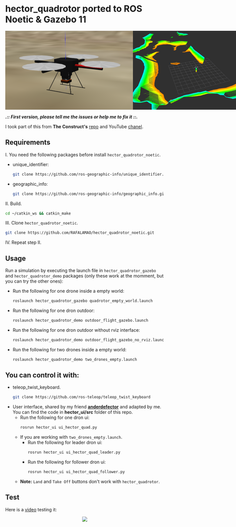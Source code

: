 # hector_quadrotor ported to ROS Noetic & Gazebo 11

<div style="display: flex; justify-content: space-evenly">
    <img src="imgs/dron_photo.png" height="250"/> <img src="imgs/dron_photo_rviz.png" height="250"/>
</div>

***.:: First version, please tell me the issues or help me to fix it ::.***

I took part of this from __The Construct's__ [repo](https://bitbucket.org/theconstructcore/hector_quadrotor_sim/src/master/) and YouTube [chanel](https://www.youtube.com/channel/UCt6Lag-vv25fTX3e11mVY1Q).

## Requirements

I. You need the following packages before install `hector_quadrotor_noetic`.

* unique_identifier:
    ```sh
    git clone https://github.com/ros-geographic-info/unique_identifier.git
    ```
* geographic_info:
    ```sh
    git clone https://github.com/ros-geographic-info/geographic_info.git
    ```

II. Build.
```sh
cd ~/catkin_ws && catkin_make
```

III. Clone `hector_quadrotor_noetic`.
```sh
git clone https://github.com/RAFALAMAO/hector_quadrotor_noetic.git
```

IV. Repeat step II.

## Usage

Run a simulation by executing the launch file in `hector_quadrotor_gazebo` and `hector_quadrotor_demo` packages (only these work at the momment, but you can try the other ones):

* Run the following for one drone inside a empty world:
    ```sh
    roslaunch hector_quadrotor_gazebo quadrotor_empty_world.launch
    ```
* Run the following for one dron outdoor:
    ```sh
    roslaunch hector_quadrotor_demo outdoor_flight_gazebo.launch
    ```
* Run the following for one dron outdoor without rviz interface:
    ```sh
    roslaunch hector_quadrotor_demo outdoor_flight_gazebo_no_rviz.launch
    ```
* Run the following for two drones inside a empty world:
    ```sh
    roslaunch hector_quadrotor_demo two_drones_empty.launch
    ```

## You can control it with:
* teleop_twist_keyboard.
    ```sh
    git clone https://github.com/ros-teleop/teleop_twist_keyboard
    ```
* User interface, shared by my friend [__anderdefector__](https://github.com/anderdefector) and adapted by me. You can find the code in __hector_ui/src__ folder of this repo.
    * Run the following for one dron ui:
        ```sh
        rosrun hector_ui ui_hector_quad.py
        ```
    * If you are working with `two_drones_empty.launch`.
        * Run the following for leader dron ui:
            ```sh
            rosrun hector_ui ui_hector_quad_leader.py
            ```
        * Run the following for follower dron ui:
            ```sh
            rosrun hector_ui ui_hector_quad_follower.py
            ```
    * __Note:__ `Land` and `Take Off` buttons don't work with `hector_quadrotor`.


## Test

Here is a [video](https://www.youtube.com/watch?v=-2IWfZjqoNc) testing it:

<div style="display: flex; justify-content: center;">
    <a href="https://www.youtube.com/watch?v=-2IWfZjqoNc"><img src="imgs/gif.GIF"/></a>
</div>
